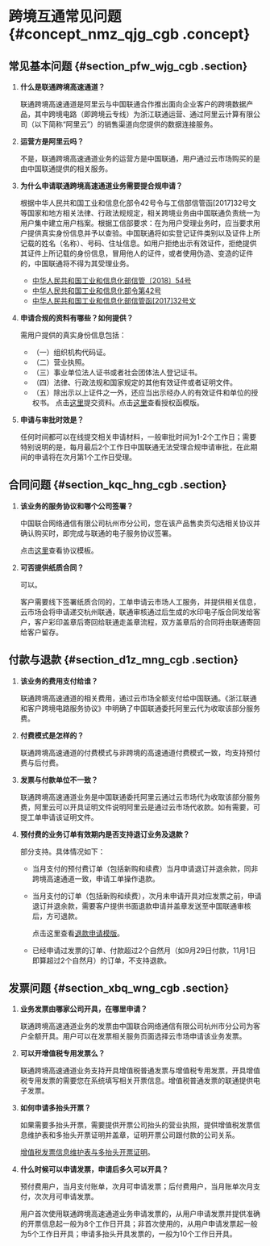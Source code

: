 # 跨境互通常见问题 {#concept_nmz_qjg_cgb .concept}

## 常见基本问题 {#section_pfw_wjg_cgb .section}

1.  **什么是联通跨境高速通道？**

    联通跨境高速通道是阿里云与中国联通合作推出面向企业客户的跨境数据产品，其中跨境电路（即跨境云专线）为浙江联通运营、通过阿里云计算有限公司（以下简称“阿里云”）的销售渠道向您提供的数据连接服务。

2.  **运营方是阿里云吗？**

    不是，联通跨境高速通道业务的运营方是中国联通，用户通过云市场购买的是由中国联通提供的相关服务。

3.  **为什么申请联通跨境高速通道业务需要提合规申请？**

    根据中华人民共和国工业和信息化部令42号令与工信部信管函\[2017\]32号文等国家和地方相关法律、行政法规规定，相关跨境业务由中国联通负责统一为用户集中建立用户档案。根据工信部要求：在为用户受理业务时，应当要求用户提供真实身份信息并予以查验。中国联通将如实登记证件类别以及证件上所记载的姓名（名称）、号码、住址信息。如用户拒绝出示有效证件，拒绝提供其证件上所记载的身份信息，冒用他人的证件，或者使用伪造、变造的证件的，中国联通将不得为其受理业务。

    -   [中华人民共和国工业和信息化部信管〔2018〕54号](http://www.miit.gov.cn/n1146285/n1146352/n3054355/n3057709/n3057714/c6088105/content.html)
    -   [中华人民共和国工业和信息化部令第42号](http://www.gov.cn/gongbao/content/2017/content_5240090.htm)
    -   [中华人民共和国工业和信息化部信管函\[2017\]32号文](http://www.miit.gov.cn/n1146295/n1652858/n1652930/n3757020/c5471946/content.html)
4.  **申请合规的资料有哪些？如何提供？**

    需用户提供的真实身份信息包括：

    -   （一）组织机构代码证。
    -   （二）营业执照。
    -   （三）事业单位法人证书或者社会团体法人登记证书。
    -   （四）法律、行政法规和国家规定的其他有效证件或者证明文件。
    -   （五）除出示以上证件之一外，还应当出示经办人的有效证件和单位的授权书。
    点击[这里](https://page.aliyun.com/form/act1454004449/index.htm)提交资料。点击[这里](https://help.aliyun.com/document_detail/66362.html)查看授权函模版。

5.  **申请与审批时效是？**

    任何时间都可以在线提交相关申请材料，一般审批时间为1-2个工作日；需要特别说明的是，每月最后2个工作日中国联通无法受理合规申请审批，在此期间的申请将在次月第1个工作日受理。


## 合同问题 {#section_kqc_hng_cgb .section}

1.  **该业务的服务协议和哪个公司签署？**

    中国联合网络通信有限公司杭州市分公司，您在该产品售卖页勾选相关协议并确认购买时，即完成与联通的电子服务协议签署。

    点击[这里](https://help.aliyun.com/document_detail/74570.html?spm=a2c4g.11186623.6.624.5b9b61cekES9fm)查看协议模板。

2.  **可否提供纸质合同？**

    可以。

    客户需要线下签署纸质合同的，工单申请云市场人工服务，并提供相关信息，云市场会将申请递交杭州联通，联通审核通过后生成的水印电子版合同发给客户，客户彩印盖章后寄回给联通走盖章流程，双方盖章后的合同将由联通寄回给客户留存。


## 付款与退款 {#section_d1z_mng_cgb .section}

1.  **该业务的费用支付给谁？**

    联通跨境高速通道的相关费用，通过云市场全额支付给中国联通。《浙江联通和客户跨境电路服务协议》中明确了中国联通委托阿里云代为收取该部分服务费。

2.  **付费模式是怎样的？**

    联通跨境高速通道的付费模式与非跨境的高速通道付费模式一致，均支持预付费与后付费。

3.  **发票与付款单位不一致？**

    联通跨境高速通道业务是中国联通委托阿里云通过云市场代为收取该部分服务费，阿里云可以开具证明文件说明阿里云是通过云市场代收款。如有需要，可提工单申请该证明文件。

4.  **预付费的业务订单有效期内是否支持退订业务及退款？**

    部分支持。具体情况如下：

    -   当月支付的预付费订单（包括新购和续费）当月申请退订并退余款，同非跨境高速通道一致，申请工单操作退款。
    -   当月支付的订单（包括新购和续费），次月未申请开具对应发票之前，申请退订并退余款，需要客户提供书面退款申请并盖章发送至中国联通审核后，方可退款。

        点击这里查看[退款申请模版](https://help.aliyun.com/document_detail/66362.html?spm=a2c4g.11186623.6.622.aeea61cettKBf3)。

    -   已经申请过发票的订单、付款超过2个自然月（如9月29日付款，11月1日即算超过2个自然月）的订单，不支持退款。

## 发票问题 {#section_xbq_wng_cgb .section}

1.  **业务发票由哪家公司开具，在哪里申请？**

    联通跨境高速通道业务的发票由中国联合网络通信有限公司杭州市分公司为客户全额开具。用户可以在发票相关服务页面选择云市场申请该业务发票。

2.  **可以开增值税专用发票么？**

    联通跨境高速通道业务支持开具增值税普通发票与增值税专用发票，开具增值税专用发票的需要您在系统填写相关开票信息。增值税普通发票的联通提供电子发票。

3.  **如何申请多抬头开票？**

    如果需要多抬头开票，需要提供开票公司抬头的营业执照，提供增值税发票信息维护表和多抬头开票证明并盖章，证明开票公司跟付款的公司关系。

    [增值税发票信息维护表与多抬头开票证明](https://help.aliyun.com/document_detail/66362.html?spm=a2c4g.11186623.6.622.aeea61cettKBf3)。

4.  **什么时候可以申请发票，申请后多久可以开具？**

    预付费用户，当月支付账单，次月可申请发票；后付费用户，当月账单次月支付，次次月可申请发票。

    用户首次使用联通跨境高速通道业务申请发票的，从用户申请发票并提供准确的开票信息起一般为8个工作日开具；非首次使用的，从用户申请发票起一般为5个工作日开具；申请多抬头开具发票的，一般为10个工作日开具。


